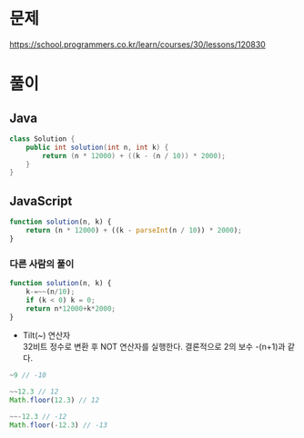 # 문제
https://school.programmers.co.kr/learn/courses/30/lessons/120830

# 풀이
## Java
```java
class Solution {
    public int solution(int n, int k) {
        return (n * 12000) + ((k - (n / 10)) * 2000);
    }
}
```

## JavaScript
```javascript
function solution(n, k) {
    return (n * 12000) + ((k - parseInt(n / 10)) * 2000);
}
```

### 다른 사람의 풀이
```javascript
function solution(n, k) {
    k-=~~(n/10);
    if (k < 0) k = 0;
    return n*12000+k*2000;
}
```

- Tilt(~) 연산자   
32비트 정수로 변환 후 NOT 연산자를 실행한다. 결론적으로 2의 보수 -(n+1)과 같다.   
```javascript
~9 // -10

~~12.3 // 12
Math.floor(12.3) // 12

~~-12.3 // -12
Math.floor(-12.3) // -13
```
